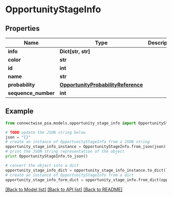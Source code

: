 # OpportunityStageInfo


## Properties
Name | Type | Description | Notes
------------ | ------------- | ------------- | -------------
**info** | **Dict[str, str]** |  | [optional] 
**color** | **str** |  | [optional] 
**id** | **int** |  | [optional] 
**name** | **str** |  | [optional] 
**probability** | [**OpportunityProbabilityReference**](OpportunityProbabilityReference.md) |  | [optional] 
**sequence_number** | **int** |  | [optional] 

## Example

```python
from connectwise_psa.models.opportunity_stage_info import OpportunityStageInfo

# TODO update the JSON string below
json = "{}"
# create an instance of OpportunityStageInfo from a JSON string
opportunity_stage_info_instance = OpportunityStageInfo.from_json(json)
# print the JSON string representation of the object
print OpportunityStageInfo.to_json()

# convert the object into a dict
opportunity_stage_info_dict = opportunity_stage_info_instance.to_dict()
# create an instance of OpportunityStageInfo from a dict
opportunity_stage_info_form_dict = opportunity_stage_info.from_dict(opportunity_stage_info_dict)
```
[[Back to Model list]](../README.md#documentation-for-models) [[Back to API list]](../README.md#documentation-for-api-endpoints) [[Back to README]](../README.md)



